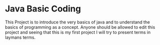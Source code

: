 # Java Basic Coding
This Project is to introduce the very basics of java and to understand the basics of programming as a concept. Anyone should be allowed to
edit this project and seeing that this is my first project I will try to present terms in laymans terms.
